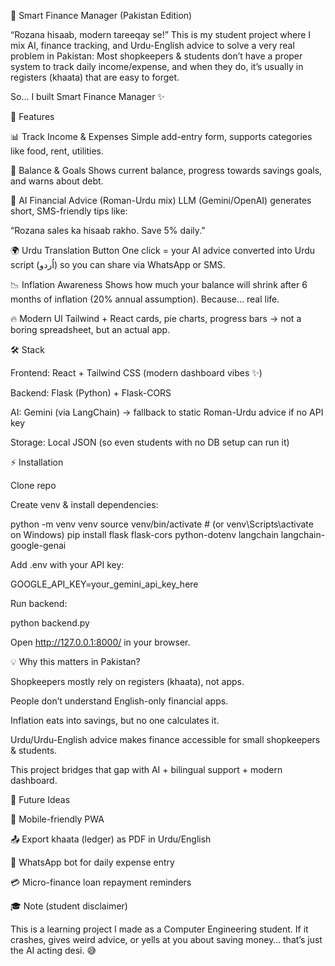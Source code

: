 💸 Smart Finance Manager (Pakistan Edition)

“Rozana hisaab, modern tareeqay se!”
This is my student project where I mix AI, finance tracking, and Urdu-English advice to solve a very real problem in Pakistan:
Most shopkeepers & students don’t have a proper system to track daily income/expense, and when they do, it’s usually in registers (khaata) that are easy to forget.

So… I built Smart Finance Manager ✨

🚀 Features

📊 Track Income & Expenses
Simple add-entry form, supports categories like food, rent, utilities.

💼 Balance & Goals
Shows current balance, progress towards savings goals, and warns about debt.

🤖 AI Financial Advice (Roman-Urdu mix)
LLM (Gemini/OpenAI) generates short, SMS-friendly tips like:

“Rozana sales ka hisaab rakho. Save 5% daily.”

🌍 Urdu Translation Button
One click = your AI advice converted into Urdu script (اُردو) so you can share via WhatsApp or SMS.

📉 Inflation Awareness
Shows how much your balance will shrink after 6 months of inflation (20% annual assumption).
Because… real life.

🔥 Modern UI
Tailwind + React cards, pie charts, progress bars → not a boring spreadsheet, but an actual app.

🛠️ Stack

Frontend: React + Tailwind CSS (modern dashboard vibes ✨)

Backend: Flask (Python) + Flask-CORS

AI: Gemini (via LangChain) → fallback to static Roman-Urdu advice if no API key

Storage: Local JSON (so even students with no DB setup can run it)

⚡ Installation

Clone repo

Create venv & install dependencies:

python -m venv venv
source venv/bin/activate  # (or venv\Scripts\activate on Windows)
pip install flask flask-cors python-dotenv langchain langchain-google-genai


Add .env with your API key:

GOOGLE_API_KEY=your_gemini_api_key_here


Run backend:

python backend.py


Open http://127.0.0.1:8000/ in your browser.

💡 Why this matters in Pakistan?

Shopkeepers mostly rely on registers (khaata), not apps.

People don’t understand English-only financial apps.

Inflation eats into savings, but no one calculates it.

Urdu/Urdu-English advice makes finance accessible for small shopkeepers & students.

This project bridges that gap with AI + bilingual support + modern dashboard.

🤔 Future Ideas

📱 Mobile-friendly PWA

📤 Export khaata (ledger) as PDF in Urdu/English

📲 WhatsApp bot for daily expense entry

💳 Micro-finance loan repayment reminders

🎓 Note (student disclaimer)

This is a learning project I made as a Computer Engineering student.
If it crashes, gives weird advice, or yells at you about saving money… that’s just the AI acting desi. 😅

